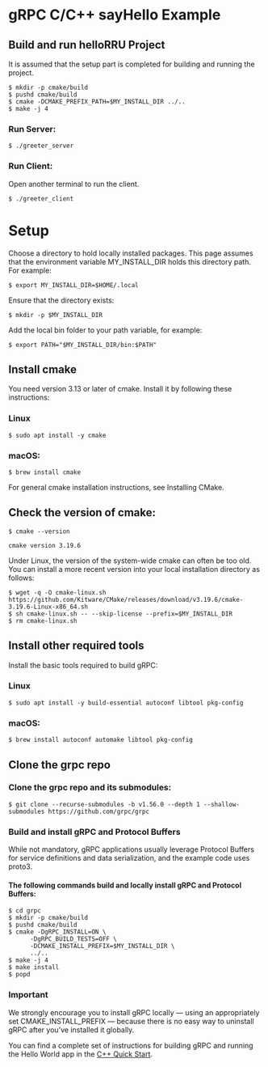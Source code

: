 # gRPC C/C++ sayHello Example

## Build and run helloRRU Project

It is assumed that the setup part is completed for building and running the project.

```
$ mkdir -p cmake/build
$ pushd cmake/build
$ cmake -DCMAKE_PREFIX_PATH=$MY_INSTALL_DIR ../..
$ make -j 4
```

### Run Server:

```
$ ./greeter_server
```

### Run Client:

Open another terminal to run the client.

```
$ ./greeter_client
```

# Setup
Choose a directory to hold locally installed packages. This page assumes that the environment variable MY_INSTALL_DIR holds this directory path. For example:

```
$ export MY_INSTALL_DIR=$HOME/.local
```

Ensure that the directory exists:

```
$ mkdir -p $MY_INSTALL_DIR
```

Add the local bin folder to your path variable, for example:

```
$ export PATH="$MY_INSTALL_DIR/bin:$PATH"
```

## Install cmake
You need version 3.13 or later of cmake. Install it by following these instructions:

### Linux

```
$ sudo apt install -y cmake
```

### macOS:

```
$ brew install cmake
```

For general cmake installation instructions, see Installing CMake.

## Check the version of cmake:

```
$ cmake --version

cmake version 3.19.6
```

Under Linux, the version of the system-wide cmake can often be too old. You can install a more recent version into your local installation directory as follows:

```
$ wget -q -O cmake-linux.sh https://github.com/Kitware/CMake/releases/download/v3.19.6/cmake-3.19.6-Linux-x86_64.sh
$ sh cmake-linux.sh -- --skip-license --prefix=$MY_INSTALL_DIR
$ rm cmake-linux.sh
```

## Install other required tools
Install the basic tools required to build gRPC:

### Linux

```
$ sudo apt install -y build-essential autoconf libtool pkg-config
```

### macOS:

```
$ brew install autoconf automake libtool pkg-config
```

## Clone the grpc repo

### Clone the grpc repo and its submodules:

```
$ git clone --recurse-submodules -b v1.56.0 --depth 1 --shallow-submodules https://github.com/grpc/grpc
```

### Build and install gRPC and Protocol Buffers
While not mandatory, gRPC applications usually leverage Protocol Buffers for service definitions and data serialization, and the example code uses proto3.

#### The following commands build and locally install gRPC and Protocol Buffers:

```
$ cd grpc
$ mkdir -p cmake/build
$ pushd cmake/build
$ cmake -DgRPC_INSTALL=ON \
      -DgRPC_BUILD_TESTS=OFF \
      -DCMAKE_INSTALL_PREFIX=$MY_INSTALL_DIR \
      ../..
$ make -j 4
$ make install
$ popd
```

### Important
We strongly encourage you to install gRPC locally — using an appropriately set CMAKE_INSTALL_PREFIX — because there is no easy way to uninstall gRPC after you’ve installed it globally.

You can find a complete set of instructions for building gRPC and running the Hello World app in the [C++ Quick Start][].

[C++ Quick Start]: https://grpc.io/docs/languages/cpp/quickstart